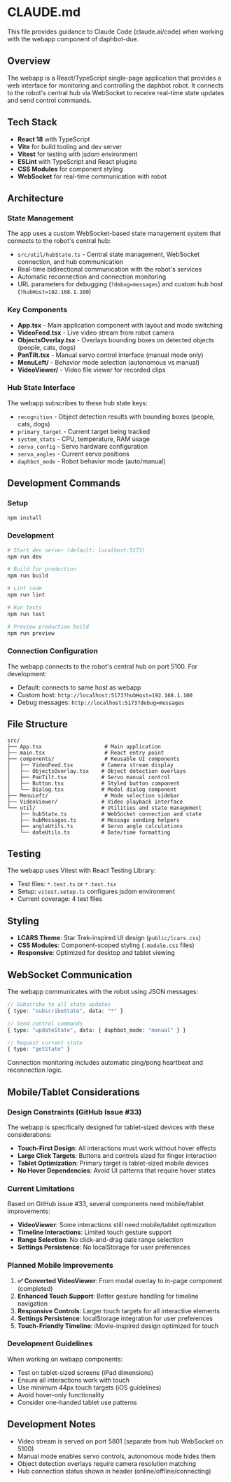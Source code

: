 # CLAUDE.md

This file provides guidance to Claude Code (claude.ai/code) when working with the webapp component of daphbot-due.

## Overview

The webapp is a React/TypeScript single-page application that provides a web interface for monitoring and controlling the daphbot robot. It connects to the robot's central hub via WebSocket to receive real-time state updates and send control commands.

## Tech Stack

- **React 18** with TypeScript
- **Vite** for build tooling and dev server
- **Vitest** for testing with jsdom environment
- **ESLint** with TypeScript and React plugins
- **CSS Modules** for component styling
- **WebSocket** for real-time communication with robot

## Architecture

### State Management
The app uses a custom WebSocket-based state management system that connects to the robot's central hub:

- `src/util/hubState.ts` - Central state management, WebSocket connection, and hub communication
- Real-time bidirectional communication with the robot's services
- Automatic reconnection and connection monitoring
- URL parameters for debugging (`?debug=messages`) and custom hub host (`?hubHost=192.168.1.100`)

### Key Components

- **App.tsx** - Main application component with layout and mode switching
- **VideoFeed.tsx** - Live video stream from robot camera
- **ObjectsOverlay.tsx** - Overlays bounding boxes on detected objects (people, cats, dogs)
- **PanTilt.tsx** - Manual servo control interface (manual mode only)
- **MenuLeft/** - Behavior mode selection (autonomous vs manual)
- **VideoViewer/** - Video file viewer for recorded clips

### Hub State Interface
The webapp subscribes to these hub state keys:
- `recognition` - Object detection results with bounding boxes (people, cats, dogs)
- `primary_target` - Current target being tracked
- `system_stats` - CPU, temperature, RAM usage
- `servo_config` - Servo hardware configuration
- `servo_angles` - Current servo positions
- `daphbot_mode` - Robot behavior mode (auto/manual)

## Development Commands

### Setup
```bash
npm install
```

### Development
```bash
# Start dev server (default: localhost:5173)
npm run dev

# Build for production
npm run build

# Lint code
npm run lint

# Run tests
npm run test

# Preview production build
npm run preview
```

### Connection Configuration
The webapp connects to the robot's central hub on port 5100. For development:

- Default: connects to same host as webapp
- Custom host: `http://localhost:5173?hubHost=192.168.1.100`
- Debug messages: `http://localhost:5173?debug=messages`

## File Structure

```
src/
├── App.tsx                    # Main application
├── main.tsx                   # React entry point
├── components/                # Reusable UI components
│   ├── VideoFeed.tsx         # Camera stream display
│   ├── ObjectsOverlay.tsx    # Object detection overlays
│   ├── PanTilt.tsx           # Servo manual control
│   ├── Button.tsx            # Styled button component
│   └── Dialog.tsx            # Modal dialog component
├── MenuLeft/                  # Mode selection sidebar
├── VideoViewer/              # Video playback interface  
└── util/                     # Utilities and state management
    ├── hubState.ts           # WebSocket connection and state
    ├── hubMessages.ts        # Message sending helpers
    ├── angleUtils.ts         # Servo angle calculations
    └── dateUtils.ts          # Date/time formatting
```

## Testing

The webapp uses Vitest with React Testing Library:
- Test files: `*.test.ts` or `*.test.tsx`
- Setup: `vitest.setup.ts` configures jsdom environment
- Current coverage: 4 test files

## Styling

- **LCARS Theme**: Star Trek-inspired UI design (`public/lcars.css`)
- **CSS Modules**: Component-scoped styling (`.module.css` files)
- **Responsive**: Optimized for desktop and tablet viewing

## WebSocket Communication

The webapp communicates with the robot using JSON messages:

```typescript
// Subscribe to all state updates
{ type: "subscribeState", data: "*" }

// Send control commands
{ type: "updateState", data: { daphbot_mode: "manual" } }

// Request current state
{ type: "getState" }
```

Connection monitoring includes automatic ping/pong heartbeat and reconnection logic.

## Mobile/Tablet Considerations

### Design Constraints (GitHub Issue #33)
The webapp is specifically designed for tablet-sized devices with these considerations:

- **Touch-First Design**: All interactions must work without hover effects
- **Large Click Targets**: Buttons and controls sized for finger interaction
- **Tablet Optimization**: Primary target is tablet-sized mobile devices
- **No Hover Dependencies**: Avoid UI patterns that require hover states

### Current Limitations
Based on GitHub issue #33, several components need mobile/tablet improvements:

- **VideoViewer**: Some interactions still need mobile/tablet optimization
- **Timeline Interactions**: Limited touch gesture support
- **Range Selection**: No click-and-drag date range selection
- **Settings Persistence**: No localStorage for user preferences

### Planned Mobile Improvements
1. **✅ Converted VideoViewer**: From modal overlay to in-page component (completed)
2. **Enhanced Touch Support**: Better gesture handling for timeline navigation
3. **Responsive Controls**: Larger touch targets for all interactive elements
4. **Settings Persistence**: localStorage integration for user preferences
5. **Touch-Friendly Timeline**: iMovie-inspired design optimized for touch

### Development Guidelines
When working on webapp components:
- Test on tablet-sized screens (iPad dimensions)
- Ensure all interactions work with touch
- Use minimum 44px touch targets (iOS guidelines)
- Avoid hover-only functionality
- Consider one-handed tablet use patterns

## Development Notes

- Video stream is served on port 5801 (separate from hub WebSocket on 5100)
- Manual mode enables servo controls, autonomous mode hides them
- Object detection overlays require camera resolution matching
- Hub connection status shown in header (online/offline/connecting)